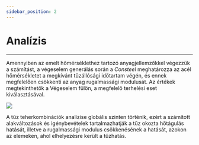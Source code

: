 ```yaml
---
sidebar_position: 2
---
```

# Analízis
---
<!-- wp:paragraph {"align":"justify"} -->

Amennyiben az emelt hőmérséklethez tartozó anyagjellemzőkkel végezzük a számítást, a végeselem generálás során a _Consteel_ meghatározza az acél hőmérsékletet a megkívánt tűzállósági időtartam végén, és ennek megfelelően csökkenti az anyag rugalmassági modulusát. Az értékek megtekinthetők a Végeselem fülön, a megfelelő terhelési eset kiválasztásával.

<!-- /wp:paragraph -->

<!-- wp:image {"align":"center","id":9378,"sizeSlug":"large","linkDestination":"media"} -->

[![](https://consteelsoftware.com/wp-content/uploads/2021/04/12-3-analysis.png)](./img/wp-content-uploads-2021-04-12-3-analysis.png)

<!-- /wp:image -->

<!-- wp:paragraph {"align":"justify"} -->

A tűz teherkombinációk analízise globális szinten történik, ezért a számított alakváltozások és igénybevételek tartalmazhatják a tűz okozta hőtágulás hatását, illetve a rugalmassági modulus csökkenésének a hatását, azokon az elemeken, ahol elhelyezésre került a tűzhatás.

<!-- /wp:paragraph -->
